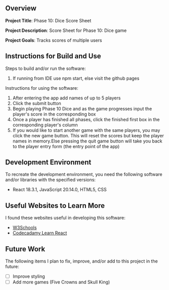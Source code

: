 ## Overview

**Project Title**: Phase 10: Dice Score Sheet

**Project Description**: Score Sheet for Phase 10: Dice game

**Project Goals**: Tracks scores of multiple users

## Instructions for Build and Use

Steps to build and/or run the software:

1. If running from IDE use npm start, else visit the github pages

Instructions for using the software:

1. After entering the app add names of up to 5 players
2. Click the submit button
3. Begin playing Phase 10 Dice and as the game progresses input the player's score in the corresponding box
4. Once a player has finished all phases, click the finished first box in the corresponding player's column
5. If you would like to start another game with the same players, you may click the new game button. This will reset the scores but keep the player names in memory.Else pressing the quit game button will take you back to the player entry form (the entry point of the app)

## Development Environment 

To recreate the development environment, you need the following software and/or libraries with the specified versions:

* React 18.3.1, JavaScript 20.14.0, HTML5, CSS

## Useful Websites to Learn More

I found these websites useful in developing this software:

* [W3Schools](https://www.w3schools.com/react/react_intro.asp)
* [Codecadamy Learn React](https://www.codecademy.com/enrolled/courses/react-101)

## Future Work

The following items I plan to fix, improve, and/or add to this project in the future:

* [ ] Improve styling
* [ ] Add more games (Five Crowns and Skull King)
